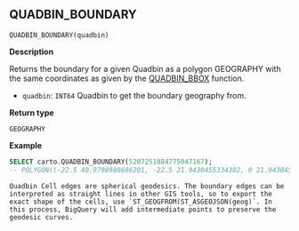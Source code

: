 ## QUADBIN_BOUNDARY

```sql:signature
QUADBIN_BOUNDARY(quadbin)
```

**Description**

Returns the boundary for a given Quadbin as a polygon GEOGRAPHY with the same coordinates as given by the [QUADBIN_BBOX](quadbin#quadbin_bbox) function.

* `quadbin`: `INT64` Quadbin to get the boundary geography from.

**Return type**

`GEOGRAPHY`

**Example**

```sql
SELECT carto.QUADBIN_BOUNDARY(5207251884775047167);
-- POLYGON((-22.5 40.9798980696201, -22.5 21.9430455334382, 0 21.9430455334382, 0 40.9798980696201, -22.5 40.9798980696201))
```

````hint:info
Quadbin Cell edges are spherical geodesics. The boundary edges can be interpreted as straight lines in other GIS tools, so to export the exact shape of the cells, use `ST_GEOGFROM(ST_ASGEOJSON(geog)`. In this process, BigQuery will add intermediate points to preserve the geodesic curves.
````
